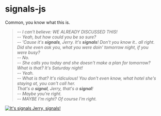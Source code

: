 # signals-js

Common, you know what this is.

> _-- I can't believe: WE ALREADY DISCUSSED THIS!_  
> _-- Yeah, but how could you be so sure?_  
> _-- 'Cause it's **signals**, Jerry. It's **signals**! Don't you know it.. all right._
  _Did she even ask you, what you were doin' tomorrow night, if you were busy?_  
> _-- No._  
> _-- She calls you today and she doesn't make a plan for tomorrow? What is that?
  It's Saturday night!_  
> _-- Yeah._  
> _-- What is that? It's ridiculous! You don't even know, what hotel she's
  staying at, you can't call her.  
  That's a **signal**, Jerry, that's a **signal**!_  
> _-- Maybe you're right._  
> _-- MAYBE I'm right? Of course I'm right._

[![It's signals Jerry, signals!](https://img.youtube.com/vi/IXvuWfLF06A/0.jpg)](https://youtu.be/IXvuWfLF06A)

